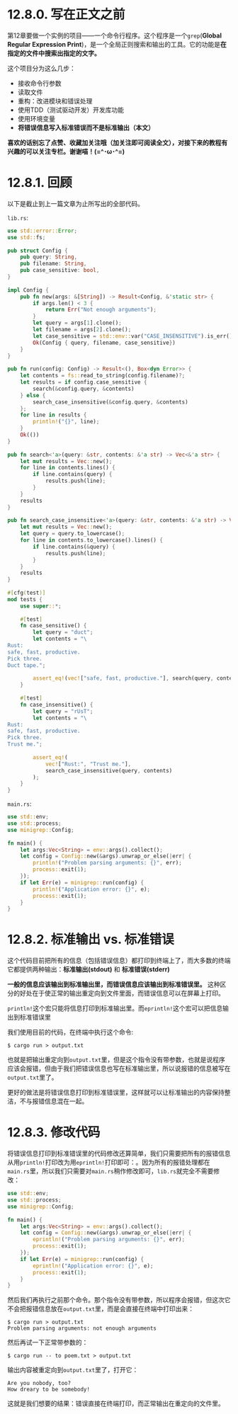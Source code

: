 # 12.8.0. 写在正文之前
第12章要做一个实例的项目——一个命令行程序。这个程序是一个`grep`(**Global Regular Expression Print**)，是一个全局正则搜索和输出的工具。它的功能是**在指定的文件中搜索出指定的文字。**

这个项目分为这么几步：
- 接收命令行参数
- 读取文件
- 重构：改进模块和错误处理
- 使用TDD（测试驱动开发）开发库功能
- 使用环境变量
- **将错误信息写入标准错误而不是标准输出（本文）**

**喜欢的话别忘了点赞、收藏加关注哦（加关注即可阅读全文），对接下来的教程有兴趣的可以关注专栏。谢谢喵！(=^･ω･^=)**

# 12.8.1. 回顾
以下是截止到上一篇文章为止所写出的全部代码。

`lib.rs`:
```rust
use std::error::Error;  
use std::fs;  
  
pub struct Config {  
    pub query: String,  
    pub filename: String,  
    pub case_sensitive: bool,  
}  
  
impl Config {  
    pub fn new(args: &[String]) -> Result<Config, &'static str> {  
        if args.len() < 3 {  
            return Err("Not enough arguments");  
        }  
        let query = args[1].clone();  
        let filename = args[2].clone();  
        let case_sensitive = std::env::var("CASE_INSENSITIVE").is_err();  
        Ok(Config { query, filename, case_sensitive})  
    }  
}  
  
pub fn run(config: Config) -> Result<(), Box<dyn Error>> {  
    let contents = fs::read_to_string(config.filename)?;  
    let results = if config.case_sensitive {  
        search(&config.query, &contents)  
    } else {  
        search_case_insensitive(&config.query, &contents)  
    };  
    for line in results {  
        println!("{}", line);  
    }  
    Ok(())  
}  
  
pub fn search<'a>(query: &str, contents: &'a str) -> Vec<&'a str> {  
    let mut results = Vec::new();  
    for line in contents.lines() {  
        if line.contains(query) {  
            results.push(line);  
        }  
    }  
    results  
}  
  
pub fn search_case_insensitive<'a>(query: &str, contents: &'a str) -> Vec<&'a str> {  
    let mut results = Vec::new();  
    let query = query.to_lowercase();  
    for line in contents.to_lowercase().lines() {  
        if line.contains(&query) {  
            results.push(line);  
        }  
    }  
    results  
}  
  
#[cfg(test)]  
mod tests {  
    use super::*;  
  
    #[test]  
    fn case_sensitive() {  
        let query = "duct";  
        let contents = "\  
Rust:  
safe, fast, productive.  
Pick three.  
Duct tape.";  
  
        assert_eq!(vec!["safe, fast, productive."], search(query, contents));  
    }  
  
    #[test]  
    fn case_insensitive() {  
        let query = "rUsT";  
        let contents = "\  
Rust:  
safe, fast, productive.  
Pick three.  
Trust me.";  
  
        assert_eq!(  
            vec!["Rust:", "Trust me."],  
            search_case_insensitive(query, contents)  
        );  
    }  
}
```

`main.rs`:
```rust
use std::env;  
use std::process;  
use minigrep::Config;  
  
fn main() {  
    let args:Vec<String> = env::args().collect();  
    let config = Config::new(&args).unwrap_or_else(|err| {  
        println!("Problem parsing arguments: {}", err);  
        process::exit(1);  
    });  
    if let Err(e) = minigrep::run(config) {  
        println!("Application error: {}", e);  
        process::exit(1);  
    }  
}
```

# 12.8.2. 标准输出 vs. 标准错误
这个代码目前把所有的信息（包括错误信息）都打印到终端上了，而大多数的终端它都提供两种输出：**标准输出(stdout)** 和 **标准错误(stderr)**

**一般的信息应该输出到标准输出里，而错误信息应该输出到标准错误里。** 这种区分的好处在于使正常的输出重定向到文件里面，而错误信息可以在屏幕上打印。

`println!`这个宏只能将信息打印到标准输出里。而`eprintln!`这个宏可以把信息输出到标准错误里

我们使用目前的代码，在终端中执行这个命令:
```
$ cargo run > output.txt
```
也就是把输出重定向到`output.txt`里，但是这个指令没有带参数，也就是说程序应该会报错，但由于我们把错误信息也写在标准输出里，所以说报错的信息被写在`output.txt`里了。

更好的做法是将错误信息打印到标准错误里，这样就可以让标准输出的内容保持整洁，不与报错信息混在一起。

# 12.8.3. 修改代码
将错误信息打印到标准错误里的代码修改还算简单，我们只需要把所有的报错信息从用`println!`打印改为用`eprintln!`打印即可：。因为所有的报错处理都在`main.rs`里，所以我们只需要对`main.rs`稍作修改即可，`lib.rs`就完全不需要修改：
```rust
use std::env;  
use std::process;  
use minigrep::Config;  
  
fn main() {  
    let args:Vec<String> = env::args().collect();  
    let config = Config::new(&args).unwrap_or_else(|err| {  
        eprintln!("Problem parsing arguments: {}", err);  
        process::exit(1);  
    });  
    if let Err(e) = minigrep::run(config) {  
        eprintln!("Application error: {}", e);  
        process::exit(1);  
    }  
}
```

然后我们再执行之前那个命令。那个指令没有带参数，所以程序会报错，但这次它不会把报错信息放在`output.txt`里，而是会直接在终端中打印出来：
```
$ cargo run > output.txt
Problem parsing arguments: not enough arguments
```

然后再试一下正常带参数的：
```
$ cargo run -- to poem.txt > output.txt
```
输出内容被重定向到`output.txt`里了，打开它：
```
Are you nobody, too?
How dreary to be somebody!
```

这就是我们想要的结果：错误直接在终端打印，而正常输出在重定向的文件里。